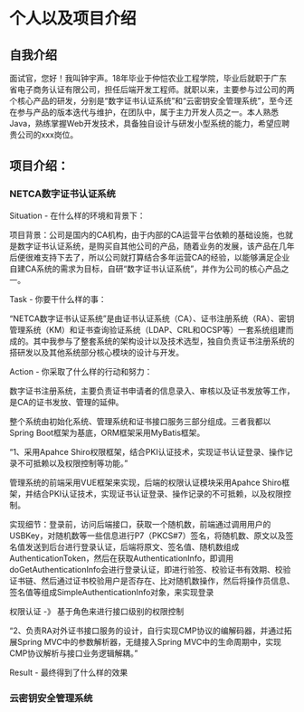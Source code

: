# 个人以及项目介绍

## 自我介绍

面试官，您好！我叫钟宇声。18年毕业于仲恺农业工程学院，毕业后就职于广东省电子商务认证有限公司，担任后端开发工程师。就职以来，主要参与过公司的两个核心产品的研发，分别是“数字证书认证系统”和“云密钥安全管理系统”，至今还在参与产品的版本迭代与维护，在团队中，属于主力开发人员之一。本人熟悉Java，熟练掌握Web开发技术，具备独自设计与研发小型系统的能力，希望应聘贵公司的xxx岗位。



## 项目介绍：

### NETCA数字证书认证系统

Situation - 在什么样的环境和背景下：

项目背景：公司是国内的CA机构，由于内部的CA运营平台依赖的基础设施，也就是数字证书认证系统，是购买自其他公司的产品，随着业务的发展，该产品在几年后便很难支持下去了，所以公司就打算结合多年运营CA的经验，以能够满足企业自建CA系统的需求为目标，自研“数字证书认证系统”，并作为公司的核心产品之一。

Task - 你要干什么样的事：

“NETCA数字证书认证系统”是由证书认证系统（CA）、证书注册系统（RA）、密钥管理系统（KM）和证书查询验证系统（LDAP、CRL和OCSP等）一套系统组建而成的。其中我参与了整套系统的架构设计以及技术选型，独自负责证书注册系统的搭研发以及其他系统部分核心模块的设计与开发。

Action - 你采取了什么样的行动和努力：

数字证书注册系统，主要负责证书申请者的信息录入、审核以及证书发放等工作，是CA的证书发放、管理的延伸。

整个系统由初始化系统、管理系统和证书接口服务三部分组成。三者我都以Spring Boot框架为基底，ORM框架采用MyBatis框架。

“1、采用Apahce Shiro权限框架，结合PKI认证技术，实现证书认证登录、操作记录不可抵赖以及权限控制等功能。”

管理系统的前端采用VUE框架来实现，后端的权限认证模块采用Apahce Shiro框架，并结合PKI认证技术，实现证书认证登录、操作记录的不可抵赖，以及权限控制。

实现细节：登录前，访问后端接口，获取一个随机数，前端通过调用用户的USBKey，对随机数等一些信息进行P7（PKCS#7）签名，将随机数、原文以及签名值发送到后台进行登录认证，后端将原文、签名值、随机数组成AuthenticationToken，然后在获取AuthenticationInfo，即调用doGetAuthenticationInfo会进行登录认证，即进行验签、校验证书有效期、校验证书链、然后通过证书校验用户是否存在、比对随机数操作，然后将操作员信息、签名值等组成SimpleAuthenticationInfo对象，来实现登录

权限认证 -》 基于角色来进行接口级别的权限控制



“2、负责RA对外证书接口服务的设计，自行实现CMP协议的编解码器，并通过拓展Spring MVC中的参数解析器，无缝接入Spring MVC中的生命周期中，实现CMP协议解析与接口业务逻辑解耦。”













Result - 最终得到了什么样的效果





### 云密钥安全管理系统

